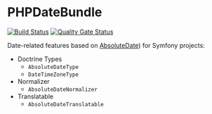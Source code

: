 # PHPDateBundle

[![Build Status](https://github.com/assoconnect/php-date-bundle/actions/workflows/build.yml/badge.svg)](https://github.com/assoconnect/php-date-bundle/actions/workflows/build.yml)
[![Quality Gate Status](https://sonarcloud.io/api/project_badges/measure?project=assoconnect_php-date-bundle&metric=alert_status)](https://sonarcloud.io/dashboard?id=assoconnect_php-date-bundle)

Date-related features based on [AbsoluteDate](https://github.com/assoconnect/php-date)) for Symfony projects:
- Doctrine Types
  - `AbsoluteDateType`
  - `DateTimeZoneType`
- Normalizer
  - `AbsoluteDateNormalizer`
- Translatable
  - `AbsoluteDateTranslatable`
